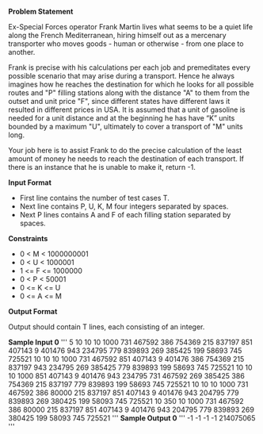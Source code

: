 **Problem Statement**

Ex-Special Forces operator Frank Martin lives what seems to be a quiet life along the French Mediterranean, 
hiring himself out as a mercenary transporter who moves goods - human or otherwise - from one place to another.

Frank is precise with his calculations per each job and premeditates every possible scenario that may arise during a 
transport. Hence he always imagines how he reaches the destination for which he looks for all possible routes and 
"P" filling stations along with the distance "A" to them from the outset and unit price "F", since different states have 
different laws it resulted in different prices in USA. It is assumed that a unit of gasoline is needed for a unit distance 
and at the beginning he has have “K” units bounded by a maximum "U", ultimately to cover a transport of "M" units long.

Your job here is to assist Frank to do the precise calculation of the least amount of money he needs to reach the destination 
of each transport. If there is an instance that he is unable to make it, return -1.

**Input Format**

* First line contains the number of test cases T.
* Next line contains P, U, K, M four integers separated by spaces.
* Next P lines contains A and F of each filling station separated by spaces.

**Constraints**

* 0 < M < 1000000001
* 0 < U < 1000001
* 1 <= F <= 1000000
* 0 < P < 50001
* 0 <= K <= U
* 0 <= A <= M

**Output Format**

Output should contain T lines, each consisting of an integer.

**Sample Input 0**
'''
5
10 10 10 1000
731 467592
386 754369
215 837197
851 407143
9 401476
943 234795
779 839893
269 385425
199 58693
745 725521
10 10 10 1000
731 467592
851 407143
9 401476
386 754369
215 837197
943 234795
269 385425
779 839893
199 58693
745 725521
10 10 10 1000
851 407143
9 401476
943 234795
731 467592
269 385425
386 754369
215 837197
779 839893
199 58693
745 725521
10 10 10 1000
731 467592
386 80000
215 837197
851 407143
9 401476
943 204795
779 839893
269 380425
199 58093
745 725521
10 350 10 1000
731 467592
386 80000
215 837197
851 407143
9 401476
943 204795
779 839893
269 380425
199 58093
745 725521
'''
**Sample Output 0**
'''
-1
-1
-1
-1
214075065
'''
